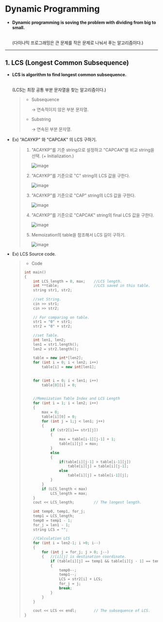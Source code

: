 # Dynamic Programming 

* **Dynamic programming is soving the problem with dividing from big to small.**

  <br>(다이나믹 프로그래밍은 큰 문제를 작은 문제로 나눠서 푸는 알고리즘이다.)

------

## 1. LCS (Longest Common Subsequence)

- **LCS is algorithm to find longest common subsequence.**

  <br>(LCS는 최장 공통 부분 문자열을 찾는 알고리즘이다.)

  > * Subsequence
  >
  >   → 연속적이지 않은 부분 문자열.
  >
  > * Substring
  >
  >   → 연속된 부분 문자열.



- Ex) "ACAYKP" 와 "CAPCAK" 의 LCS 구하기.

  > 1. "ACAYKP"를 기준 string으로 설정하고 "CAPCAK"를 비교 string을 선택. (+ Initialization.)
  >
  >    ![image](https://user-images.githubusercontent.com/23169707/50851045-83141480-1330-11e9-89f6-6f4496ce1801.png)
  >
  > 2. "ACAYKP"를 기준으로 "C" string의 LCS 값을 구한다.
  >
  >    ![image](https://user-images.githubusercontent.com/23169707/50851123-b9ea2a80-1330-11e9-978a-5969c7a7c7f5.png)
  >
  > 3. "ACAYKP"를 기준으로 "CAP" string의 LCS 값을 구한다.
  >
  >    ![image](https://user-images.githubusercontent.com/23169707/50851162-d7b78f80-1330-11e9-94a7-dde8354e3b84.png)
  >
  > 4. "ACAYKP"를 기준으로 "CAPCAK" string의 final LCS 값을 구한다.
  >
  >    ![image](https://user-images.githubusercontent.com/23169707/50851205-f9b11200-1330-11e9-9ad6-3794371aacf5.png)
  >
  > 5. Memoization의 table을 참조해서 LCS 길이 구하기.
  >
  >    ![image](https://user-images.githubusercontent.com/23169707/50850948-3e887900-1330-11e9-8a4c-62aa8427865c.png)

- Ex) LCS Source code.

  > * Code
  >
  > ```c++
  > int main() 
  > {
  >     int LCS_length = 0, max;	//LCS length.
  >     int **table; 				//LCS saved in this table.
  >     string str1, str2;
  >  
  >     //set String.
  >     cin >> str1;
  >     cin >> str2;
  >     
  >     // For comparing on table.
  >     str1 = "0" + str1;
  >     str2 = "0" + str2;
  >  
  >     //set Table.
  >     int len1, len2;
  >     len1 = str1.length();
  >     len2 = str2.length();
  >  
  >     table = new int*[len2];
  >     for (int i = 0; i < len2; i++) 
  >         table[i] = new int[len1];
  >     
  >  
  >     for (int i = 0; i < len1; i++) 
  >         table[0][i] = 0;
  >     
  >  
  >     //Memoization Table Index and LCS Length
  >     for (int i = 1; i < len2; i++) 
  >     {
  >         max = 0;
  >         table[i][0] = 0;
  >         for (int j = 1;j < len1; j++) 
  >         {
  >             if (str2[i]== str1[j])
  >             {
  >                 max = table[i-1][j-1] + 1;
  >                 table[i][j] = max;
  >             }
  >             else 
  >             {
  >                 if(table[i][j-1] > table[i-1][j])
  >                     table[i][j] = table[i][j-1];
  >                 else
  >                     table[i][j] = table[i-1][j];
  >             }
  >         }
  >         if (LCS_length < max)
  >             LCS_length = max;
  >     }
  >     cout << LCS_length;			// The longest length.
  >  
  >     int temp0, temp1, for_j;
  >     temp1 = LCS_length;
  >     temp0 = temp1 - 1;
  >     for_j = len1 - 1;
  >     string LCS = "";
  >  
  >     //Calculation LCS 
  >     for (int i = len2-1; i >0; i--)
  >     {
  >         for (int j = for_j; j > 0; j--) 
  >         {	//[i][j] is destination coordinate.
  >             if (table[i][j] == temp1 && table[i][j - 1] == temp0 && table[i - 1][j - 1] == temp0 && table[i - 1][j] == temp0)
  >             {
  >                 temp0--;
  >                 temp1--;
  >                 LCS = str2[i] + LCS;
  >                 for_j = j;
  >                 break;
  >             }
  >         }
  >     }
  >  
  >     cout << LCS << endl;		// The subsequence of LCS.
  > }
  > ```